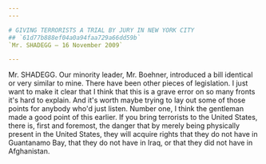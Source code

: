 ```yaml
---
---

# GIVING TERRORISTS A TRIAL BY JURY IN NEW YORK CITY
## `61d77b888ef04a0a94faa729a66dd59b`
`Mr. SHADEGG — 16 November 2009`

---
```



Mr. SHADEGG. Our minority leader, Mr. Boehner, introduced a bill 
identical or very similar to mine. There have been other pieces of 
legislation. I just want to make it clear that I think that this is a 
grave error on so many fronts it's hard to explain. And it's worth 
maybe trying to lay out some of those points for anybody who'd just 
listen. Number one, I think the gentleman made a good point of this 
earlier. If you bring terrorists to the United States, there is, first 
and foremost, the danger that by merely being physically present in the 
United States, they will acquire rights that they do not have in 
Guantanamo Bay, that they do not have in Iraq, or that they did not 
have in Afghanistan.